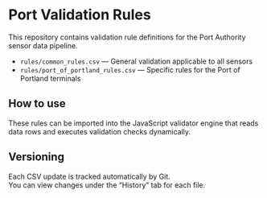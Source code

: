 # Port Validation Rules

This repository contains validation rule definitions for the Port Authority sensor data pipeline.

- `rules/common_rules.csv` — General validation applicable to all sensors
- `rules/port_of_portland_rules.csv` — Specific rules for the Port of Portland terminals

## How to use
These rules can be imported into the JavaScript validator engine that reads data rows and executes validation checks dynamically.

## Versioning
Each CSV update is tracked automatically by Git.  
You can view changes under the “History” tab for each file.
